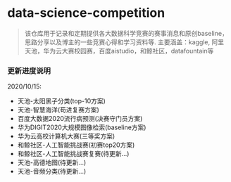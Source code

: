 # data-science-competition

>  该仓库用于记录和定期提供各大数据科学竞赛的赛事消息和原创baseline，思路分享以及博主的一些竞赛心得和学习资料等. 主要涵盖：kaggle, 阿里天池，华为云大赛校园赛，百度aistudio，和鲸社区，datafountain等

### 更新进度说明

2020/10/15:

- 天池-太阳黑子分类(top-10方案)
- 天池-智慧海洋(苟进复赛方案)
- 百度大数据2020流行病预测(决赛守门员方案)
- 华为DIGIT2020大规模图像检索(baseline方案)
- 华为云高校计算机大赛(三等奖方案)
- 和鲸社区-人工智能挑战赛(初赛top20方案)
- 和鲸社区-人工智能挑战赛复赛(待更新...)
- 天池-高德地图(待更新...)
- 天池-音频分类(待更新...)

